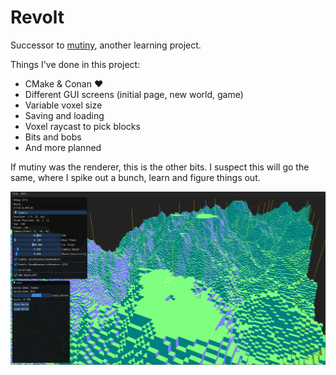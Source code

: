 # Revolt

Successor to [mutiny](github.com/boatrite/mutiny), another learning project.

Things I've done in this project:

* CMake & Conan ♥️
* Different GUI screens (initial page, new world, game)
* Variable voxel size
* Saving and loading
* Voxel raycast to pick blocks
* Bits and bobs
* And more planned

If mutiny was the renderer, this is the other bits. I suspect this will go the
same, where I spike out a bunch, learn and figure things out.

![Screenshot](./README/main_image.png)
